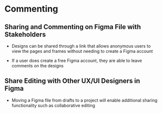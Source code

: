 # Commenting

## Sharing and Commenting on Figma File with Stakeholders

- Designs can be shared through a link that allows anonymous users to view the pages and frames without needing to create a Figma account

- If a user does create a free Figma account, they are able to leave comments on the designs

## Share Editing with Other UX/UI Designers in Figma

- Moving a Figma file from drafts to a project will enable additional sharing functionality such as collaborative editing